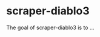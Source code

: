 
# scraper-diablo3

<!-- badges: start -->
<!-- badges: end -->

The goal of scraper-diablo3 is to ...

